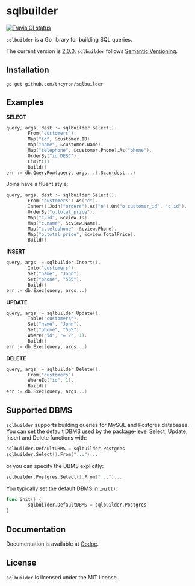 sqlbuilder
==========

[![Travis CI status](https://api.travis-ci.org/thcyron/sqlbuilder.svg)](https://travis-ci.org/thcyron/sqlbuilder)

`sqlbuilder` is a Go library for building SQL queries.

The current version is [2.0.0](https://github.com/thcyron/sqlbuilder/tree/v2.0.0/).
`sqlbuilder` follows [Semantic Versioning](http://semver.org/).

Installation
------------

    go get github.com/thcyron/sqlbuilder

Examples
--------

**SELECT**

```go
query, args, dest := sqlbuilder.Select().
        From("customers").
        Map("id", &customer.ID).
        Map("name", &customer.Name).
        Map("telephone", &customer.Phone).As("phone").
        OrderBy("id DESC").
        Limit(1).
        Build()
err := db.QueryRow(query, args...).Scan(dest...)
```

Joins have a fluent style:

```go
query, args, dest := sqlbuilder.Select().
        From("customers").As("c").
        Inner().Join("orders").As("o").On("o.customer_id", "c.id").
        OrderBy("o.total_price").
        Map("c.id", &cview.ID).
        Map("c.name", &cview.Name).
        Map("c.telephone", &cview.Phone).
        Map("o.total_price", &cview.TotalPrice).
        Build()
```

**INSERT**

```go
query, args := sqlbuilder.Insert().
        Into("customers").
        Set("name", "John").
        Set("phone", "555").
        Build()
err := db.Exec(query, args...)
```

**UPDATE**

```go
query, args := sqlbuilder.Update().
        Table("customers").
        Set("name", "John").
        Set("phone", "555").
        Where("id", "= ?", 1).
        Build()
err := db.Exec(query, args...)
```

**DELETE**

```go
query, args := sqlbuilder.Delete().
        From("customers").
        WhereEq("id", 1).
        Build()
err := db.Exec(query, args...)
```

Supported DBMS
--------------

`sqlbuilder` supports building queries for MySQL and Postgres databases. You
can set the default DBMS used by the package-level Select, Update, Insert
and Delete functions with:

```go
sqlbuilder.DefaultDBMS = sqlbuilder.Postgres
sqlbuilder.Select().From("...")...
```

or you can specify the DBMS explicitly:

```go
sqlbuilder.Postgres.Select().From("...")...
```

You typically set the default DBMS in `init()`:

```go
func init() {
        sqlbuilder.DefaultDBMS = sqlbuilder.Postgres
}
```

Documentation
-------------

Documentation is available at [Godoc](http://godoc.org/github.com/thcyron/sqlbuilder).

License
-------

`sqlbuilder` is licensed under the MIT license.
